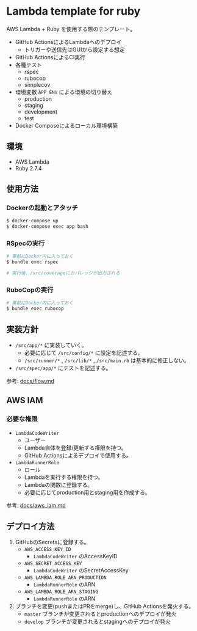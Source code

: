 # Lambda template for ruby

AWS Lambda + Ruby を使用する際のテンプレート。

- GitHub ActionsによるLambdaへのデプロイ
  - トリガーや送信先はGUIから設定する想定
- GitHub ActionsによるCI実行
- 各種テスト
  - rspec
  - rubocop
  - simplecov
- 環境変数 `APP_ENV` による環境の切り替え
  - production
  - staging
  - development
  - test
- Docker Composeによるローカル環境構築

## 環境

- AWS Lambda
- Ruby 2.7.4

## 使用方法

### Dockerの起動とアタッチ
```sh
$ docker-compose up
$ docker-compose exec app bash
```

### RSpecの実行
```sh
# 事前にDocker内に入っておく
$ bundle exec rspec

# 実行後、/src/coverageにカバレッジが出力される
```

### RuboCopの実行
```sh
# 事前にDocker内に入っておく
$ bundle exec rubocop
```

## 実装方針

- `/src/app/*` に実装していく。
    - 必要に応じて `/src/config/*` に設定を記述する。
    - `/src/runner/*` , `/src/lib/*` , `/src/main.rb` は基本的に修正しない。
- `/src/spec/app/*` にテストを記述する。

参考: [docs/flow.md](docs/flow.md)

## AWS IAM

### 必要な権限
- `LambdaCodeWriter`
    - ユーザー
    - Lambda自体を登録/更新する権限を持つ。
    - GitHub Actionsによるデプロイで使用する。
- `LambdaRunnerRole`
    - ロール
    - Lambdaを実行する権限を持つ。
    - Lambdaの関数に登録する。
    - 必要に応じてproduction用とstaging用を作成する。

参考: [docs/aws_iam.md](docs/aws_iam.md)

## デプロイ方法

1. GitHubのSecretsに登録する。
    - `AWS_ACCESS_KEY_ID `
        - `LambdaCodeWriter` のAccessKeyID
    - `AWS_SECRET_ACCESS_KEY`
        - `LambdaCodeWriter` のSecretAccessKey
    - `AWS_LAMBDA_ROLE_ARN_PRODUCTION`
        - `LambdaRunnerRole` のARN
    - `AWS_LAMBDA_ROLE_ARN_STAGING`
        - `LambdaRunnerRole` のARN
1. ブランチを変更(pushまたはPRをmerge)し、GitHub Actionsを発火する。
    - `master` ブランチが変更されるとproductionへのデプロイが発火
    - `develop` ブランチが変更されるとstagingへのデプロイが発火
